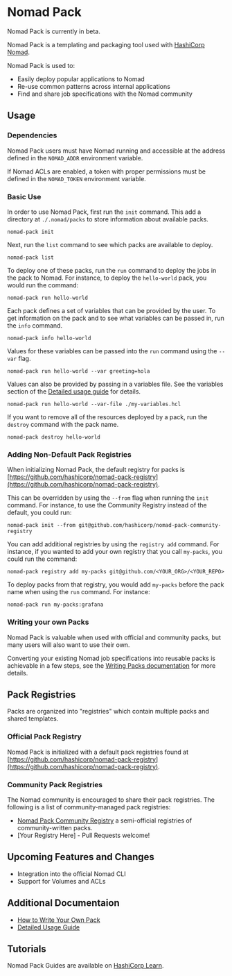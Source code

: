 # Nomad Pack

Nomad Pack is currently in beta.

Nomad Pack is a templating and packaging tool used with [HashiCorp Nomad](https://www.nomadproject.io).

Nomad Pack is used to:

- Easily deploy popular applications to Nomad
- Re-use common patterns across internal applications
- Find and share job specifications with the Nomad community

## Usage

### Dependencies

Nomad Pack users must have Nomad running and accessible at the address defined in the `NOMAD_ADDR`
environment variable.

If Nomad ACLs are enabled, a token with proper permissions must be defined in the `NOMAD_TOKEN`
environment variable.

<!-- TODO: Add this section once we know how to download it -->
<!-- ### Downloading Nomad Pack -->

### Basic Use

In order to use Nomad Pack, first run the `init` command. This add a directory at `./.nomad/packs`
to store information about available packs.

```
nomad-pack init
```

Next, run the `list` command to see which packs are available to deploy.

```
nomad-pack list
```

To deploy one of these packs, run the `run` command to deploy the jobs in the pack to Nomad. For
instance, to deploy the `hello-world` pack, you would run the command:

```
nomad-pack run hello-world
```

Each pack defines a set of variables that can be provided by the user. To get information on the pack
and to see what variables can be passed in, run the `info` command.

```
nomad-pack info hello-world
```

Values for these variables can be passed into the `run` command using the `--var` flag.

```
nomad-pack run hello-world --var greeting=hola
```

Values can also be provided by passing in a variables file. See the variables section of the
[Detailed usage guide](/docs/detailed-usage.md) for details.

```
nomad-pack run hello-world --var-file ./my-variables.hcl
```

If you want to remove all of the resources deployed by a pack, run the `destroy` command with the
pack name.

```
nomad-pack destroy hello-world
```

### Adding Non-Default Pack Registries

When initializing Nomad Pack, the default registry for packs is
[https://github.com/hashicorp/nomad-pack-registry](https://github.com/hashicorp/nomad-pack-registry).

This can be overridden by using the `--from` flag when running the `init` command. For instance, to
use the Community Registry instead of the default, you could run:

```
nomad-pack init --from git@github.com/hashicorp/nomad-pack-community-registry
```

You can add additional registries by using the `registry add` command. For instance, if you wanted
to add your own registry that you call `my-packs`, you could run the command:

```
nomad-pack registry add my-packs git@github.com/<YOUR_ORG>/<YOUR_REPO>
```

To deploy packs from that registry, you would add `my-packs` before the pack name when using the `run`
command. For instance:

```
nomad-pack run my-packs:grafana
```

### Writing your own Packs

Nomad Pack is valuable when used with official and community packs, but many users will also want to
use their own.

Converting your existing Nomad job specifications into reusable packs is achievable in a few steps,
see the [Writing Packs documentation](/docs/writing-packs.md) for more details.

## Pack Registries

Packs are organized into "registries" which contain multiple packs and shared templates.

### Official Pack Registry

Nomad Pack is initialized with a default pack registries found at
[https://github.com/hashicorp/nomad-pack-registry](https://github.com/hashicorp/nomad-pack-registry).

### Community Pack Registries

The Nomad community is encouraged to share their pack registries. The following is a list of
community-managed pack registries:

- [Nomad Pack Community Registry](https://github.com/hashicorp/nomad-pack-community-registry) a
semi-official registries of community-written packs.
- [Your Registry Here] - Pull Requests welcome!
<!-- Dear Community Members, add you Pack Registry above with a name, link, and a brief description. -->

## Upcoming Features and Changes

- Integration into the official Nomad CLI
- Support for Volumes and ACLs

## Additional Documentaion

- [How to Write Your Own Pack](/docs/writing-packs.md)
- [Detailed Usage Guide](/docs/detailed-usage.md)

## Tutorials

<!-- TODO: add a direct link to the guides when availible -->

Nomad Pack Guides are available on [HashiCorp Learn](https://learn.hashicorp.com/nomad).
